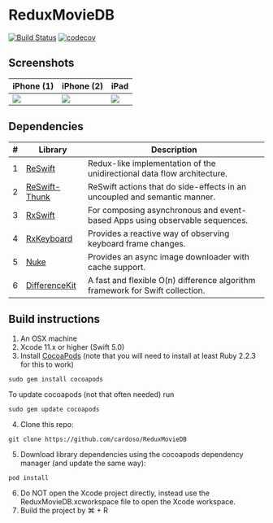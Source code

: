 # ReduxMovieDB
[![Build Status](https://travis-ci.org/cardoso/ReduxMovieDB.svg?branch=master)](https://travis-ci.org/cardoso/ReduxMovieDB) [![codecov](https://codecov.io/gh/cardoso/ReduxMovieDB/branch/master/graph/badge.svg)](https://codecov.io/gh/cardoso/ReduxMovieDB)

## Screenshots
|iPhone (1)|iPhone (2)|iPad|
|----------|----------|----|
|![](screenshots/screen_iphone_1.png)|![](screenshots/screen_iphone_2.png)|![](screenshots/screen_ipad_1.png)|

## Dependencies
|#|Library|Description|
|-|-|-|
|1|[ReSwift](https://github.com/ReSwift/ReSwift)|Redux-like implementation of the unidirectional data flow architecture.|
|2|[ReSwift-Thunk](https://github.com/ReSwift/ReSwift-Thunk)|ReSwift actions that do side-effects in an uncoupled and semantic manner.|
|3|[RxSwift](https://github.com/ReactiveX/RxSwift)|For composing asynchronous and event-based Apps using observable sequences.|
|4|[RxKeyboard](https://github.com/RxSwiftCommunity/RxKeyboard)|Provides a reactive way of observing keyboard frame changes.|
|5|[Nuke](https://github.com/kean/Nuke)|Provides an async image downloader with cache support.|
|6|[DifferenceKit](https://github.com/ra1028/DifferenceKit)|A fast and flexible O(n) difference algorithm framework for Swift collection.|

## Build instructions

1. An OSX machine
2. Xcode 11.x or higher (Swift 5.0)
3. Install [CocoaPods](https://cocoapods.org/) (note that you will need to install at least Ruby 2.2.3 for this to work)
```
sudo gem install cocoapods
```
To update cocoapods (not that often needed) run
```
sudo gem update cocoapods
```
4. Clone this repo:
```
git clone https://github.com/cardoso/ReduxMovieDB
```
5. Download library dependencies using the cocoapods dependency manager (and update the same way):
```
pod install
```
6. Do NOT open the Xcode project directly, instead use the ReduxMovieDB.xcworkspace file to open the Xcode workspace.
7. Build the project by ⌘ + R
